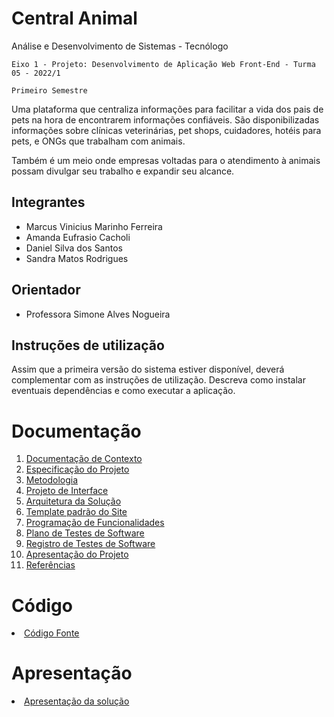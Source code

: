 # Central Animal

Análise e Desenvolvimento de Sistemas - Tecnólogo

`Eixo 1 - Projeto: Desenvolvimento de Aplicação Web Front-End - Turma 05 - 2022/1`

`Primeiro Semestre`

Uma plataforma que centraliza informações para facilitar a vida dos pais de pets na hora de encontrarem informações confiáveis. São disponibilizadas informações sobre clínicas veterinárias, pet shops, cuidadores, hotéis para pets, e ONGs que trabalham com animais.

Também é um meio onde empresas voltadas para o atendimento à animais possam divulgar seu trabalho e expandir seu alcance.

## Integrantes

- Marcus Vinicius Marinho Ferreira
- Amanda Eufrasio Cacholi
- Daniel Silva dos Santos
- Sandra Matos Rodrigues

## Orientador

- Professora Simone Alves Nogueira

## Instruções de utilização

Assim que a primeira versão do sistema estiver disponível, deverá complementar com as instruções de utilização. Descreva como instalar eventuais dependências e como executar a aplicação.

# Documentação

<ol>
<li><a href="docs/01-Documentação de Contexto.md"> Documentação de Contexto</a></li>
<li><a href="docs/02-Especificação do Projeto.md"> Especificação do Projeto</a></li>
<li><a href="docs/03-Metodologia.md"> Metodologia</a></li>
<li><a href="docs/04-Projeto de Interface.md"> Projeto de Interface</a></li>
<li><a href="docs/05-Arquitetura da Solução.md"> Arquitetura da Solução</a></li>
<li><a href="docs/06-Template padrão do Site.md"> Template padrão do Site</a></li>
<li><a href="docs/07-Programação de Funcionalidades.md"> Programação de Funcionalidades</a></li>
<li><a href="docs/08-Plano de Testes de Software.md"> Plano de Testes de Software</a></li>
<li><a href="docs/09-Registro de Testes de Software.md"> Registro de Testes de Software</a></li>
<li><a href="docs/10-Apresentação do Projeto.md"> Apresentação do Projeto</a></li>
<li><a href="docs/11-Referências.md"> Referências</a></li>
</ol>

# Código

<li><a href="src/README.md"> Código Fonte</a></li>

# Apresentação

<li><a href="presentation/README.md"> Apresentação da solução</a></li>
